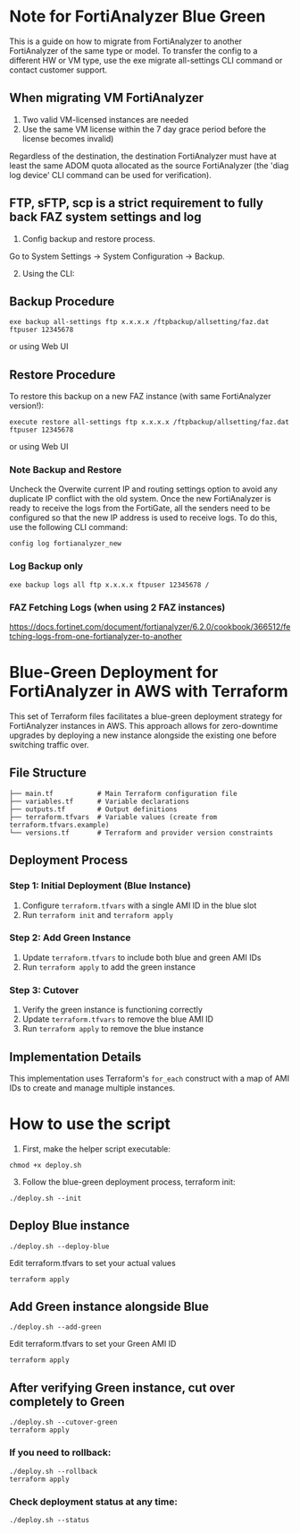 # Note for FortiAnalyzer Blue Green

This is a guide on how to migrate from FortiAnalyzer to another FortiAnalyzer of the same type or model. To transfer the config to a different HW or VM type, use the exe migrate all-settings CLI command or contact customer support.

## When migrating VM FortiAnalyzer 

1. Two valid VM-licensed instances are needed
2. Use the same VM license within the 7 day grace period before the license becomes invalid)

Regardless of the destination, the destination FortiAnalyzer must have at least the same ADOM quota allocated as the source FortiAnalyzer (the 'diag log device' CLI command can be used for verification).

## FTP, sFTP, scp is a strict requirement to fully back FAZ system settings and log

1. Config backup and restore process.

Go to System Settings -> System Configuration -> Backup.

2. Using the CLI:

## Backup Procedure

```
exe backup all-settings ftp x.x.x.x /ftpbackup/allsetting/faz.dat ftpuser 12345678
```

or using Web UI

## Restore Procedure

To restore this backup on a new FAZ instance (with same FortiAnalyzer version!):

```
execute restore all-settings ftp x.x.x.x /ftpbackup/allsetting/faz.dat ftpuser 12345678
```
or using Web UI

### Note Backup and Restore

Uncheck the Overwite current IP and routing settings option to avoid any duplicate IP conflict with the old system.
Once the new FortiAnalyzer is ready to receive the logs from the FortiGate, all the senders need to be configured so that the new IP address is used to receive logs.
To do this, use the following CLI command:

```
config log fortianalyzer_new 
```

### Log Backup only 

```
exe backup logs all ftp x.x.x.x ftpuser 12345678 /
```

### FAZ Fetching Logs (when using 2 FAZ instances) 

https://docs.fortinet.com/document/fortianalyzer/6.2.0/cookbook/366512/fetching-logs-from-one-fortianalyzer-to-another

# Blue-Green Deployment for FortiAnalyzer in AWS with Terraform

This set of Terraform files facilitates a blue-green deployment strategy for FortiAnalyzer instances in AWS. This approach allows for zero-downtime upgrades by deploying a new instance alongside the existing one before switching traffic over.

## File Structure

```
├── main.tf           # Main Terraform configuration file
├── variables.tf      # Variable declarations
├── outputs.tf        # Output definitions
├── terraform.tfvars  # Variable values (create from terraform.tfvars.example)
└── versions.tf       # Terraform and provider version constraints
```

## Deployment Process

### Step 1: Initial Deployment (Blue Instance)
1. Configure `terraform.tfvars` with a single AMI ID in the blue slot
2. Run `terraform init` and `terraform apply`

### Step 2: Add Green Instance
1. Update `terraform.tfvars` to include both blue and green AMI IDs
2. Run `terraform apply` to add the green instance

### Step 3: Cutover
1. Verify the green instance is functioning correctly
2. Update `terraform.tfvars` to remove the blue AMI ID
3. Run `terraform apply` to remove the blue instance

## Implementation Details

This implementation uses Terraform's `for_each` construct with a map of AMI IDs to create and manage multiple instances.


# How to use the script

1. First, make the helper script executable:

```
chmod +x deploy.sh
```

3. Follow the blue-green deployment process, terraform init:

```
./deploy.sh --init

```
## Deploy Blue instance

```
./deploy.sh --deploy-blue
```

Edit terraform.tfvars to set your actual values

```
terraform apply
```

## Add Green instance alongside Blue

```
./deploy.sh --add-green
```

Edit terraform.tfvars to set your Green AMI ID

```
terraform apply
```
## After verifying Green instance, cut over completely to Green

```
./deploy.sh --cutover-green
terraform apply
```

### If you need to rollback:

```
./deploy.sh --rollback
terraform apply
```

### Check deployment status at any time:

```
./deploy.sh --status
```
